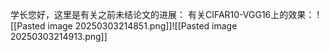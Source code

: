 学长您好，这里是有关之前未结论文的进展：
有关CIFAR10-VGG16上的效果：
![[Pasted image 20250303214851.png]]![[Pasted image 20250303214913.png]]
